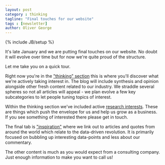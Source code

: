 ```yaml
---
layout: post
category : thinking
tagline: "Final touches for our website"
tags : [newsletter]
author: Oliver George
---
```

{% include JB/setup %}

It's late January and we are putting final touches on our website.  No doubt it will evolve over time but for now we're quite proud of the structure.

Let me take you on a quick tour.

Right now you're in the ["thinking" section](/thinking.html) this is where you'll discover what we're actively taking interest in.  The blog will include synthesis and opinion alongside other fresh content related to our industry.  We straddle several spheres so not all articles will appeal - we plan evolve a few key subcategories to let people tuning topics of interest.

Within the thinking section we've included active [research interests](/thinking/research.html).  These are things which push the envelope for us and help us grow as a business.  If you see something of interested there please get in touch.

The final tab is ["inspiration"](/inspiration.html) where we link out to articles and quotes from around the world which relate to the data-driven revolution.  It is primarily focused on bubbling up interesting data-points and less about our commentary.

The other content is much as you would expect from a consulting company.  Just enough information to make you want to call us!
